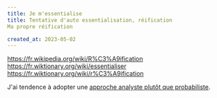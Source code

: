 ```yaml
---
title: Je m'essentialise
title: Tentative d'auto essentialisation, réification
Ma propre réification

created_at: 2023-05-02
---
```


https://fr.wikipedia.org/wiki/R%C3%A9ification
https://fr.wiktionary.org/wiki/essentialiser
https://fr.wiktionary.org/wiki/r%C3%A9ification

J'ai tendence à adopter une [approche analyste plutôt que probabiliste](https://www.youtube.com/clip/UgkxEf4205Z3VbmyXK9uG2oTc81-ZZmyj99i).
